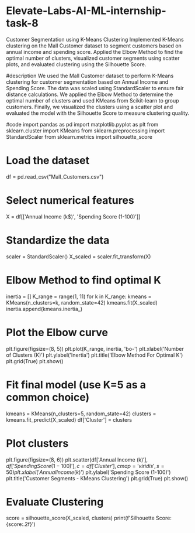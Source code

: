 # Elevate-Labs-AI-ML-internship-task-8
Customer Segmentation using K-Means Clustering Implemented K-Means clustering on the Mall Customer dataset to segment customers based on annual income and spending score. Applied the Elbow Method to find the optimal number of clusters, visualized customer segments using scatter plots, and evaluated clustering using the Silhouette Score.


#description
We used the Mall Customer dataset to perform K-Means clustering for customer segmentation based on Annual Income and Spending Score. The data was scaled using StandardScaler to ensure fair distance calculations. We applied the Elbow Method to determine the optimal number of clusters and used KMeans from Scikit-learn to group customers. Finally, we visualized the clusters using a scatter plot and evaluated the model with the Silhouette Score to measure clustering quality.

#code
import pandas as pd
import matplotlib.pyplot as plt
from sklearn.cluster import KMeans
from sklearn.preprocessing import StandardScaler
from sklearn.metrics import silhouette_score

# Load the dataset
df = pd.read_csv("Mall_Customers.csv")

# Select numerical features
X = df[['Annual Income (k$)', 'Spending Score (1-100)']]

# Standardize the data
scaler = StandardScaler()
X_scaled = scaler.fit_transform(X)

# Elbow Method to find optimal K
inertia = []
K_range = range(1, 11)
for k in K_range:
    kmeans = KMeans(n_clusters=k, random_state=42)
    kmeans.fit(X_scaled)
    inertia.append(kmeans.inertia_)

# Plot the Elbow curve
plt.figure(figsize=(8, 5))
plt.plot(K_range, inertia, 'bo-')
plt.xlabel('Number of Clusters (K)')
plt.ylabel('Inertia')
plt.title('Elbow Method For Optimal K')
plt.grid(True)
plt.show()

# Fit final model (use K=5 as a common choice)
kmeans = KMeans(n_clusters=5, random_state=42)
clusters = kmeans.fit_predict(X_scaled)
df['Cluster'] = clusters

# Plot clusters
plt.figure(figsize=(8, 6))
plt.scatter(df['Annual Income (k$)'], df['Spending Score (1-100)'],
            c=df['Cluster'], cmap='viridis', s=50)
plt.xlabel('Annual Income (k$)')
plt.ylabel('Spending Score (1-100)')
plt.title('Customer Segments - KMeans Clustering')
plt.grid(True)
plt.show()

# Evaluate Clustering
score = silhouette_score(X_scaled, clusters)
print(f'Silhouette Score: {score:.2f}')
